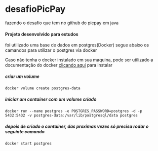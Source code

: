 # desafioPicPay
fazendo o desafio que tem no github do picpay em java


#### Projeto desenvolvido para estudos

foi utilizado uma base de dados em postgres(Docker)
segue abaixo os camandos para utilizar o postgres via docker

Caso não tenha o docker instalado em sua maquina, pode ser utilizado a documentação do docker [clicando aqui](https://docs.docker.com/) para instalar  

##### criar um volume
    docker volume create postgres-data

##### iniciar um container com um volume criado
    docker run --name postgres -e POSTGRES_PASSWORD=postgres -d -p 5432:5432 -v postgres-data:/var/lib/postgresql/data postgres

##### depois de criado o container, das proximas vezes só precisa rodar o seguinte comando
    docker start postgres
